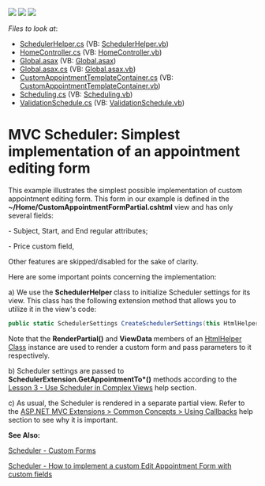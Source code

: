 <!-- default badges list -->
![](https://img.shields.io/endpoint?url=https://codecentral.devexpress.com/api/v1/VersionRange/128553412/14.1.3%2B)
[![](https://img.shields.io/badge/Open_in_DevExpress_Support_Center-FF7200?style=flat-square&logo=DevExpress&logoColor=white)](https://supportcenter.devexpress.com/ticket/details/E4676)
[![](https://img.shields.io/badge/📖_How_to_use_DevExpress_Examples-e9f6fc?style=flat-square)](https://docs.devexpress.com/GeneralInformation/403183)
<!-- default badges end -->
<!-- default file list -->
*Files to look at*:

* [SchedulerHelper.cs](./CS/Code/SchedulerHelper.cs) (VB: [SchedulerHelper.vb](./VB/Code/SchedulerHelper.vb))
* [HomeController.cs](./CS/Controllers/HomeController.cs) (VB: [HomeController.vb](./VB/Controllers/HomeController.vb))
* [Global.asax](./CS/Global.asax) (VB: [Global.asax](./VB/Global.asax))
* [Global.asax.cs](./CS/Global.asax.cs) (VB: [Global.asax.vb](./VB/Global.asax.vb))
* [CustomAppointmentTemplateContainer.cs](./CS/Models/CustomAppointmentTemplateContainer.cs) (VB: [CustomAppointmentTemplateContainer.vb](./VB/Models/CustomAppointmentTemplateContainer.vb))
* [Scheduling.cs](./CS/Models/Scheduling.cs) (VB: [Scheduling.vb](./VB/Models/Scheduling.vb))
* [ValidationSchedule.cs](./CS/Models/ValidationSchedule.cs) (VB: [ValidationSchedule.vb](./VB/Models/ValidationSchedule.vb))
<!-- default file list end -->
# MVC Scheduler: Simplest implementation of an appointment editing form


<p>This example illustrates the simplest possible implementation of custom appointment editing form. This form in our example is defined in the <strong>~/Home/CustomAppointmentFormPartial.cshtml</strong> view and has only several fields:</p><p></p><p>- Subject, Start, and End regular attributes;</p><p>- Price custom field,</p><p></p><p>Other features are skipped/disabled for the sake of clarity.</p><p></p><p>Here are some important points concerning the implementation:</p><p></p><p>a) We use the <strong>SchedulerHelper </strong>class to initialize Scheduler settings for its view. This class has the following extension method that allows you to utilize it in the view's code:</p><p></p>

```cs
public static SchedulerSettings CreateSchedulerSettings(this HtmlHelper htmlHelper)
```

<p></p><p>Note that the <strong>RenderPartial()</strong> and <strong>ViewData </strong>members of an <a href="http://msdn.microsoft.com/en-us/library/system.web.mvc.htmlhelper(v=vs.108).aspx">HtmlHelper Class</a> instance are used to render a custom form and pass parameters to it respectively.</p><p></p><p>b) Scheduler settings are passed to <strong>SchedulerExtension.GetAppointmentTo*()</strong> methods according to the <a href="http://documentation.devexpress.com/#AspNet/CustomDocument11629">Lesson 3 - Use Scheduler in Complex Views</a> help section.</p><p></p><p>c) As usual, the Scheduler is rendered in a separate partial view. Refer to the <a href="http://documentation.devexpress.com/#AspNet/CustomDocument9052">ASP.NET MVC Extensions > Common Concepts > Using Callbacks</a> help section to see why it is important.</p><p></p><p><strong>See Also:</strong></p><p><a href="http://demos.devexpress.com/MVC/Scheduler/CustomForms">Scheduler - Custom Forms</a></p><p><a href="https://www.devexpress.com/Support/Center/p/E4520">Scheduler - How to implement a custom Edit Appointment Form with custom fields</a></p>

<br/>


